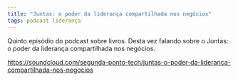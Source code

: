 ```yaml
---
title: "Juntas: o poder da liderança compartilhada nos negócios"
tags: podcast liderança
---
```


Quinto episódio do podcast sobre livros. Desta vez falando sobre o Juntas: o poder da liderança compartilhada nos negócios.

https://soundcloud.com/segunda-ponto-tech/juntas-o-poder-da-lideranca-compartilhada-nos-negocios
